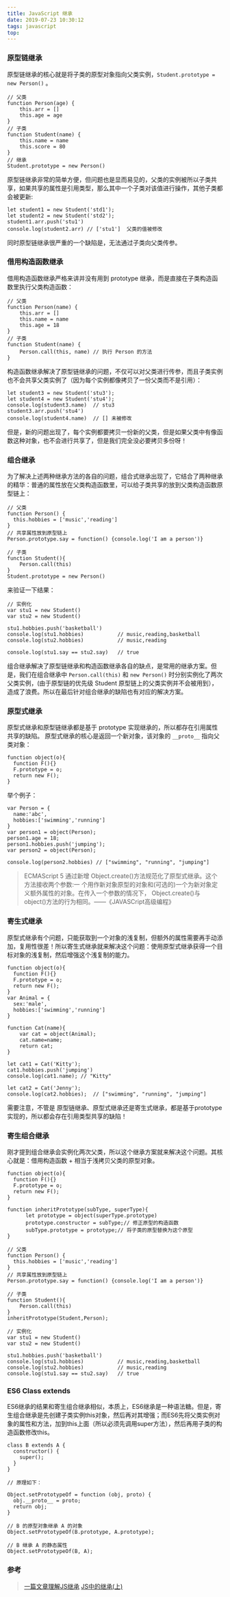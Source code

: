```yaml
---
title: JavaScript 继承
date: 2019-07-23 10:30:12
tags: javascript
top:
---
```



### 原型链继承
原型链继承的核心就是将子类的原型对象指向父类实例，`Student.prototype = new Person()` 。
```
// 父类
function Person(age) {
    this.arr = []   
    this.age = age        
}
// 子类
function Student(name) {
    this.name = name                 
    this.score = 80                  
}
// 继承
Student.prototype = new Person()
```

原型链继承非常的简单方便，但问题也是显而易见的，父类的实例被所以子类共享，如果共享的属性是引用类型，那么其中一个子类对该值进行操作，其他子类都会被更新:

```
let student1 = new Student('std1');
let student2 = new Student('std2');
student1.arr.push('stu1')
console.log(student2.arr) // ['stu1']  父类的值被修改
```

同时原型链继承很严重的一个缺陷是，无法通过子类向父类传参。

### 借用构造函数继承
借用构造函数继承严格来讲并没有用到 prototype 继承，而是直接在子类构造函数里执行父类构造函数：

```
// 父类
function Person(name) {
    this.arr = []
    this.name = name
    this.age = 18
}
// 子类
function Student(name) {
    Person.call(this, name) // 执行 Person 的方法
}
```

构造函数继承解决了原型链继承的问题，不仅可以对父类进行传参，而且子类实例也不会共享父类实例了（因为每个实例都像拷贝了一份父类而不是引用）：

```
let student3 = new Student('stu3');
let student4 = new Student('stu4');
console.log(student3.name)  // stu3
student3.arr.push('stu4')
console.log(student4.name)  // [] 未被修改
```

但是，新的问题出现了，每个实例都要拷贝一份新的父类，但是如果父类中有像函数这种对象，也不会进行共享了，但是我们完全没必要拷贝多份呀！

### 组合继承
为了解决上述两种继承方法的各自的问题，组合式继承出现了，它结合了两种继承的精华：普通的属性放在父类构造函数里，可以给子类共享的放到父类构造函数原型链上：

```
// 父类
function Person() {
  this.hobbies = ['music','reading']
}
// 共享属性放到原型链上
Person.prototype.say = function() {console.log('I am a person')}

// 子类
function Student(){
    Person.call(this)             
}
Student.prototype = new Person()
```


来验证一下结果：
```
// 实例化
var stu1 = new Student()
var stu2 = new Student()

stu1.hobbies.push('basketball')
console.log(stu1.hobbies)           // music,reading,basketball
console.log(stu2.hobbies)           // music,reading

console.log(stu1.say == stu2.say)   // true
```

组合继承解决了原型链继承和构造函数继承各自的缺点，是常用的继承方案。但是，我们在组合继承中 `Person.call(this)` 和 `new Person()` 时分别实例化了两次父类实例，(由于原型链的优先级 Student 原型链上的父类实例并不会被用到），造成了浪费。所以在最后针对组合继承的缺陷也有对应的解决方案。

### 原型式继承
原型式继承和原型链继承都是基于 prototype 实现继承的，所以都存在引用属性共享的缺陷。 原型式继承的核心是返回一个新对象，该对象的 `__proto__` 指向父类对象：

```
function object(o){
  function F(){}
  F.prototype = o;
  return new F();
}
```

举个例子：
```
var Person = {
  name:'abc',
  hobbies:['swimming','running']
}
var person1 = object(Person);
person1.age = 18;
person1.hobbies.push('jumping');
var person2 = object(Person);

console.log(person2.hobbies) // ["swimming", "running", "jumping"]
```

>ECMAScript 5 通过新增 Object.create()方法规范化了原型式继承。这个方法接收两个参数:一 个用作新对象原型的对象和(可选的)一个为新对象定义额外属性的对象。在传入一个参数的情况下， Object.create()与 object()方法的行为相同。——《JAVASCript高级编程》

### 寄生式继承
原型式继承有个问题，只能获取到一个对象的浅复制，但额外的属性需要再手动添加，复用性很差！所以寄生式继承就来解决这个问题：使用原型式继承获得一个目标对象的浅复制，然后增强这个浅复制的能力。

```
function object(o){
  function F(){}
  F.prototype = o;
  return new F();
}
var Animal = {
  sex:'male',
  hobbies:['swimming','running']
}

function Cat(name){
    var cat = object(Animal);
    cat.name=name;
    return cat;
}

let cat1 = Cat('Kitty');
cat1.hobbies.push('jumping')
console.log(cat1.name); // "Kitty"

let cat2 = Cat('Jenny');
console.log(cat2.hobbies);  // ["swimming", "running", "jumping"]
```
需要注意，不管是 原型链继承、原型式继承还是寄生式继承，都是基于prototype实现的，所以都会存在引用类型共享的缺陷！
### 寄生组合继承
刚才提到组合继承会实例化两次父类，所以这个继承方案就来解决这个问题。其核心就是：借用构造函数 + 相当于浅拷贝父类的原型对象。

```
function object(o){
  function F(){}
  F.prototype = o;
  return new F();
}

function inheritPrototype(subType, superType){
      let prototype = object(superType.prototype)
      prototype.constructor = subType;// 修正原型的构造函数
      subType.prototype = prototype;// 将子类的原型替换为这个原型
}

// 父类
function Person() {
  this.hobbies = ['music','reading']
}
// 共享属性放到原型链上
Person.prototype.say = function() {console.log('I am a person')}

// 子类
function Student(){
    Person.call(this)             
}
inheritPrototype(Student,Person);

// 实例化
var stu1 = new Student()
var stu2 = new Student()

stu1.hobbies.push('basketball')
console.log(stu1.hobbies)           // music,reading,basketball
console.log(stu2.hobbies)           // music,reading
console.log(stu1.say == stu2.say)   // true
```

### ES6 Class extends
ES6继承的结果和寄生组合继承相似，本质上，ES6继承是一种语法糖。但是，寄生组合继承是先创建子类实例this对象，然后再对其增强；而ES6先将父类实例对象的属性和方法，加到this上面（所以必须先调用super方法），然后再用子类的构造函数修改this。

```
class B extends A {
  constructor() {
    super();
  }
}

// 原理如下：

Object.setPrototypeOf = function (obj, proto) {
  obj.__proto__ = proto;
  return obj;
}

// B 的原型对象继承 A 的对象
Object.setPrototypeOf(B.prototype, A.prototype);

// B 继承 A 的静态属性
Object.setPrototypeOf(B, A);
```




### 参考
> [一篇文章理解JS继承](https://segmentfault.com/a/1190000015727237)
[JS中的继承(上)](https://segmentfault.com/a/1190000014476341)